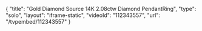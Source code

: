 {
    "title": "Gold   Diamond Source 14K 2.08ctw Diamond PendantRing",
    "type": "solo",
    "layout": "iframe-static",
    "videoId": "112343557",
    "url": "\/tvpembed\/112343557"
}
